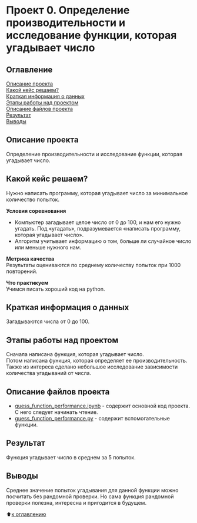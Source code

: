 # Проект 0. Определение производительности и исследование функции, которая угадывает число

## Оглавление

[Описание проекта](https://github.com/experiment0/sf_data_science/blob/main/project_0/README.md#Описание-проекта)\
[Какой кейс решаем?](https://github.com/experiment0/sf_data_science/blob/main/project_0/README.md#Какой-кейс-решаем)\
[Краткая информация о данных](https://github.com/experiment0/sf_data_science/blob/main/project_0/README.md#Краткая-информация-о-данных)\
[Этапы работы над проектом](https://github.com/experiment0/sf_data_science/blob/main/project_0/README.md#Этапы-работы-над-проектом)\
[Описание файлов проекта](https://github.com/experiment0/sf_data_science/blob/main/project_0/README.md#Описание-файлов-проекта)\
[Результат](https://github.com/experiment0/sf_data_science/blob/main/project_0/README.md#Результат)\
[Выводы](https://github.com/experiment0/sf_data_science/blob/main/project_0/README.md#Выводы)

## Описание проекта
Определение производительности и исследование функции, которая угадывает число.

## Какой кейс решаем?
Нужно написать программу, которая угадывает число за минимальное количество попыток.

**Условия соревнования**
- Компьютер загадывает целое число от 0 до 100, и нам его нужно угадать. Под «угадать», подразумевается «написать программу, которая угадывает число».
- Алгоритм учитывает информацию о том, больше ли случайное число или меньше нужного нам.

**Метрика качества**\
Результаты оцениваются по среднему количеству попыток при 1000 повторений.

**Что практикуем**\
Учимся писать хороший код на python.

## Краткая информация о данных
Загадываются числа от 0 до 100.

## Этапы работы над проектом
Сначала написана функция, которая угадывает число.\
Потом написана функция, которая определяет ее производительность.\
Также из интереса сделано небольшое исследование зависимости количества угадываний от числа.

## Описание файлов проекта
- [guess_function_performance.ipynb](https://github.com/experiment0/sf_data_science/blob/main/project_0/guess_function_performance.ipynb) - содержит основной код проекта. С него следует начинать чтение.
- [guess_function_performance.py](https://github.com/experiment0/sf_data_science/blob/main/project_0/guess_function_performance.py) - содержит вспомогательные функции.

## Результат
Функция угадывает число в среднем за 5 попыток.

## Выводы
Среднее значение попыток угадывания для данной функции можно посчитать без рандомной проверки.
Но сама функция рандомной проверки полезна, интересна и пригодится в будущем.

:arrow_up:[к оглавлению](https://github.com/experiment0/sf_data_science/blob/main/project_0/README.md#Оглавление)